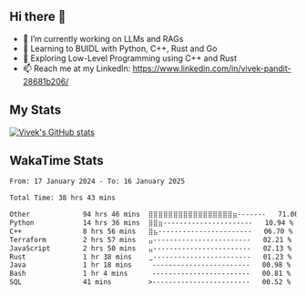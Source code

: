 ## Hi there 👋

- 🔭 I’m currently working on LLMs and RAGs
- 🌱 Learning to BUIDL with Python, C++, Rust and Go 
- 🤔 Exploring Low-Level Programming using C++ and Rust 
- 📫 Reach me at my LinkedIn: https://www.linkedin.com/in/vivek-pandit-28681b206/

## My Stats
[![Vivek's GitHub stats](https://github-readme-stats.vercel.app/api?username=ipanditi&show_icons=true&theme=dark)](https://ipanditi.github.io/)

## WakaTime Stats
<!--START_SECTION:waka-->

```txt
From: 17 January 2024 - To: 16 January 2025

Total Time: 38 hrs 43 mins

Other             94 hrs 46 mins  ⣿⣿⣿⣿⣿⣿⣿⣿⣿⣿⣿⣿⣿⣿⣿⣿⣿⣶-------   71.00 %
Python            14 hrs 36 mins  ⣿⣿⣶----------------------   10.94 %
C++               8 hrs 56 mins   ⣿⣦-----------------------   06.70 %
Terraform         2 hrs 57 mins   ⣤------------------------   02.21 %
JavaScript        2 hrs 50 mins   ⣤------------------------   02.13 %
Rust              1 hr 38 mins    ⣀------------------------   01.23 %
Java              1 hr 18 mins     ------------------------   00.98 %
Bash              1 hr 4 mins      ------------------------   00.81 %
SQL               41 mins         >------------------------   00.52 %
```

<!--END_SECTION:waka-->


